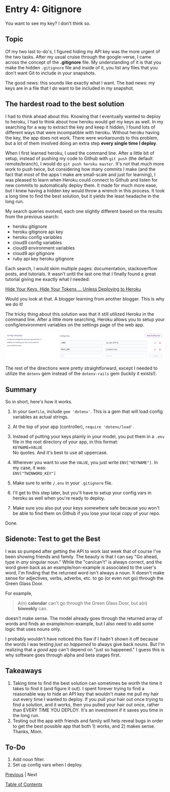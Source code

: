 # Entry 4: Gitignore

You want to see my key?  I don't think so.

## Topic

Of my two last to-do's, I figured hiding my API key was the more urgent of the two tasks. After my usual cruise through the google-verse, I came across the concept of the **.gitignore** file.  My understanding of it is that you make the hidden `.gitignore` file and inside of it, you list any files that you don't want Git to include in your snapshots.  

The good news: this sounds like exactly what I want.
The bad news: my keys are in a file that I *do* want to be included in my snapshot.

## The hardest road to the best solution

I had to think ahead about this.  Knowing that I eventually wanted to deploy to heroku, I had to think about how heroku would get my keys as well.  In my searching for a way to extract the key and keep it hidden, I found lots of different ways that were incompatible with heroku.  Without heroku having the key, the app does not work.  There were workarounds to this problem, but a lot of them involved doing an extra step **every single time I deploy**.

When I first learned heroku, I used the command line.  After a little bit of setup, instead of pushing my code to Github with `git push` (the default remote/branch), I would do `git push heroku master`.  It's not that much more work to push twice, but considering how many commits I make (and the fact that most of the apps I make are small-scale and just for learning), I was pleased to learn when Heroku could connect to Github and listen for new commits to automatically deploy them.  It made for much more ease, but I knew having a hidden key would throw a wrench in this process.  It took a long time to find the best solution, but it yields the least headache in the long run.

My search queries evolved, each one slightly different based on the results from the previous search:

- heroku gitignore
- heroku gitignore api key
- heroku config variables
- cloud9 config variables
- cloud9 environment variables
- cloud9 api gitignore
- ruby api key heroku gitignore

Each search, I would skim multiple pages: documentation, stackoverflow posts, and tutorials.  It wasn't until the last one that I finally found a great tutorial giving me exactly what I needed:

[Hide Your Keys, Hide Your Tokens ... Unless Deploying to Heroku](http://gregeng.github.io/blog/2013/11/21/hide-your-keys/)

Would you look at that.  A blogger learning from another blogger.  This is why we do it!

The tricky thing about this solution was that it still utilized Heroku in the command line.  After a little more searching, Heroku allows you to setup your config/environment variables on the settings page of the web app.

<img src="../images/04-heroku-config-vars.png">

The rest of the directions were pretty straightforward, except I needed to utilize the `dotenv` gem instead of the `dotenv-rails` gem (luckily it exists!).

## Summary

So in short, here's how it works.

1. In your `Gemfile`, include `gem 'dotenv'`.  This is a gem that will load config variables as actual strings.

2. At the top of your app (controller), `require 'dotenv/load'`.

3. Instead of putting your keys plainly in your model, you put them in a `.env` file in the root directory of your app, in this format:  
`KEYNAME=VALUE`  
No quotes.  And it's best to use all uppercase.

4. Wherever you want to use the `VALUE`, you just write `ENV["KEYNAME"]`.  In my case, it was:  
`ENV["TWINWORD_KEY"]`  

5. Make sure to write `/.env` in your `.gitignore` file.

6. I'll get to this step later, but you'll have to setup your config vars in heroku as well when you're ready to deploy.  

7. Make sure you also put your keys somewhere safe because you won't be able to find them on Github if you lose your local copy of your repo.

Done.

## Sidenote: Test to get the Best

I was so pumped after getting the API to work last week that of course I've been showing friends and family.  The beauty is that I can say "Go ahead, type in *any* singular noun."  While the "can/can't" is always correct, and the word given back as an example/non-example *is* associated to the user's word, I'm finding that the returned word isn't always a noun.  It doesn't make sense for adjectives, verbs, adverbs, etc. to go (or even not go) through the Green Glass Door.

For example,
> A(n) **calendar** can't go through the Green Glass Door, but a(n) **biweekly** can.  

doesn't make sense.  The model already goes through the returned array of words and finds an example/non-example, but I also need to add some logic that uses nouns only.

I probably wouldn't have noticed this flaw if I hadn't shown it off because the words I was testing *just so happened* to always give back nouns.  But I'm realizing that a *good* app can't depend on "just so happened."  I guess this is why software goes through alpha and beta stages first.

## Takeaways

1. Taking time to find the best solution can sometimes be worth the time it takes to find it (and figure it out). I spent forever trying to find a reasonable way to hide an API key that wouldn't make me pull my hair out every time I wanted to deploy. If you pull your hair out once trying to find a solution, and it works, then you pulled your hair out once, rather than EVERY TIME YOU DEPLOY. It's an investment if it saves you time in the long run.
2. Testing out the app with friends and family will help reveal bugs in order to get the best possible app that both 1) works, and 2) makes sense. Thanks, Mom.

## To-Do
1. Add noun filter.
2. Set up config vars when I deploy.


[Previous](entry03-twinword.md)  |  Next

[Table of Contents](../README.md)
